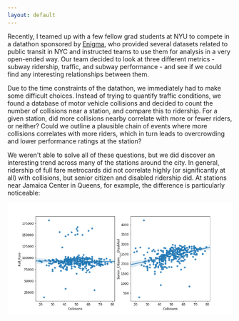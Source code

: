 ```yaml
---
layout: default
---
```


Recently, I teamed up with a few fellow grad students at NYU to compete in a datathon sponsored by [Enigma](enigma.com), who provided several datasets related to public transit in NYC and instructed teams to use them for analysis in a very open-ended way. Our team decided to look at three different metrics - subway ridership, traffic, and subway performance - and see if we could find any interesting relationships between them.

Due to the time constraints of the datathon, we immediately had to make some difficult choices. Instead of trying to quantify traffic conditions, we found a database of motor vehicle collisions and decided to count the number of collisions near a station, and compare this to ridership. For a given station, did more collisions nearby correlate with more or fewer riders, or neither? Could we outline a plausible chain of events where more collisions correlates with more riders, which in turn leads to overcrowding and lower performance ratings at the station?

We weren't able to solve all of these questions, but we did discover an interesting trend across many of the stations around the city. In general, ridership of full fare metrocards did not correlate highly (or significantly at all) with collisions, but senior citizen and disabled ridership did. At stations near Jamaica Center in Queens, for example, the difference is particularly noticeable:

![](scatterplot.png)